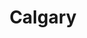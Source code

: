 ---
title: Calgary
crosslinks:
- autotldr
- canada
- PersonalFinanceCanada
- xkcd
- Edmonton
- pics
- AskReddit
- funny
- NoRulesCalgary
- livven
- vancouver
- CalgaryDashCams
- metacanada
- legaladvice
- whatsthisplant
- place
- Roadcam
- CanadaPolitics
- AMAAggregator
- CalgaryClassifieds
---